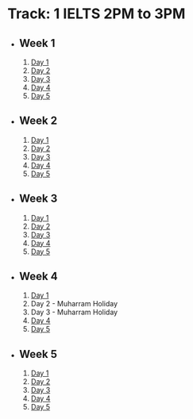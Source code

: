 # Track: 1 IELTS 2PM to 3PM

- ## Week 1

   1. [Day 1](https://web.facebook.com/iCodeguru/videos/1183475899669311)
   2. [Day 2](https://www.facebook.com/iCodeguru/videos/1246386939677867)
   3. [Day 3](https://www.facebook.com/iCodeguru/videos/991720969327052)
   4. [Day 4](https://www.facebook.com/iCodeguru/videos/996162298880363)
   5. [Day 5](https://www.facebook.com/iCodeguru/videos/493560323146400)

- ## Week 2

   1. [Day 1](https://www.facebook.com/iCodeguru/videos/7875722882543635)
   2. [Day 2](https://www.facebook.com/iCodeguru/videos/1961386504305050)
   3. [Day 3](https://www.facebook.com/iCodeguru/videos/1881318455614757)
   4. [Day 4](https://www.facebook.com/iCodeguru/videos/1582908909269540)
   5. [Day 5](https://www.facebook.com/iCodeguru/videos/992362685977723)

- ## Week 3

   1. [Day 1](https://www.facebook.com/iCodeguru/videos/2133258873715287)
   2. [Day 2](https://www.facebook.com/iCodeguru/videos/420919660943357)
   3. [Day 3](https://www.facebook.com/iCodeguru/videos/995908488861336)
   4. [Day 4](https://www.facebook.com/iCodeguru/videos/990117592654900)
   5. [Day 5](https://www.facebook.com/iCodeguru/videos/1009270360410433)

- ## Week 4

   1. [Day 1](https://www.facebook.com/iCodeguru/videos/778745397471473)
   2. Day 2 - Muharram Holiday
   3. Day 3 - Muharram Holiday
   4. [Day 4](https://www.facebook.com/iCodeguru/videos/1028402408952789)
   5. [Day 5](https://www.facebook.com/iCodeguru/videos/1009107600680307)

- ## Week 5

   1. [Day 1](https://www.facebook.com/iCodeguru/videos/1221860695673601)
   2. [Day 2](https://www.facebook.com/iCodeguru/videos/1003855498056497)
   3. [Day 3](https://www.facebook.com/iCodeguru/videos/1499448600694675)
   4. [Day 4](https://www.facebook.com/iCodeguru/videos/1158828308701814)
   5. [Day 5]()

<!-- - ## Week 

   1. [Day 1]()
   2. [Day 2]()
   3. [Day 3]()
   4. [Day 4]()
   5. [Day 5]() -->